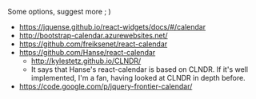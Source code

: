 Some options, suggest more ; )

- https://jquense.github.io/react-widgets/docs/#/calendar
- http://bootstrap-calendar.azurewebsites.net/
- https://github.com/freiksenet/react-calendar
- https://github.com/Hanse/react-calendar
  - http://kylestetz.github.io/CLNDR/
  - It says that Hanse's react-calendar is based on CLNDR.  If it's well implemented, I'm a fan, having looked at CLNDR in depth before.
- https://code.google.com/p/jquery-frontier-calendar/
